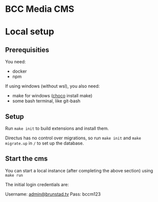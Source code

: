 # BCC Media CMS

# Local setup

## Prerequisities

You need:

- docker
- npm

If using windows (without wsl), you also need:

- make for windows ([choco](https://chocolatey.org/install) install make)
- some bash terminal, like git-bash

## Setup

Run `make init` to build extensions and install them.

Directus has no control over migrations, so run `make init` and `make migrate.up` in `/` to set up the database.

## Start the cms

You can start a local instance (after completing the above section) using `make run`

The initial login credentials are:

Username: admin@brunstad.tv
Pass: bccm123
